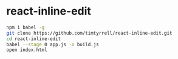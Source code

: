 # react-inline-edit

```bash
npm i babel -g
git clone https://github.com/timtyrrell/react-inline-edit.git
cd react-inline-edit
babel --stage 0 app.js -o build.js
open index.html
```
